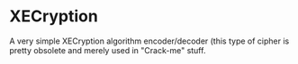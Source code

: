 # XECryption
A very simple XECryption algorithm encoder/decoder (this type of cipher is pretty obsolete and merely used in "Crack-me" stuff. 
